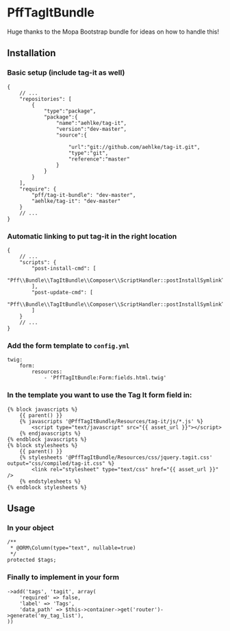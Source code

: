 # PffTagItBundle

Huge thanks to the Mopa Bootstrap bundle for ideas on how to handle this!

## Installation

### Basic setup (include tag-it as well)

    {
        // ...
        "repositories": [
            {
                "type":"package",
                "package":{
                    "name":"aehlke/tag-it",
                    "version":"dev-master",
                    "source":{

                        "url":"git://github.com/aehlke/tag-it.git",
                        "type":"git",
                        "reference":"master"
                    }
                }
            }
        ],
        "require": {
            "pff/tag-it-bundle": "dev-master",
            "aehlke/tag-it": "dev-master"
        }
        // ...
    }

### Automatic linking to put tag-it in the right location

    {
        // ...
        "scripts": {
            "post-install-cmd": [
                "Pff\\Bundle\\TagItBundle\\Composer\\ScriptHandler::postInstallSymlinkTagIt"
            ],
            "post-update-cmd": [
                "Pff\\Bundle\\TagItBundle\\Composer\\ScriptHandler::postInstallSymlinkTagIt"
            ]
        }
        // ...
    }

### Add the form template to `config.yml`

    twig:
        form:
            resources:
                - 'PffTagItBundle:Form:fields.html.twig'

### In the template you want to use the Tag It form field in:

    {% block javascripts %}
        {{ parent() }}
        {% javascripts '@PffTagItBundle/Resources/tag-it/js/*.js' %}
            <script type="text/javascript" src="{{ asset_url }}"></script>
        {% endjavascripts %}
    {% endblock javascripts %}
    {% block stylesheets %}
        {{ parent() }}
        {% stylesheets '@PffTagItBundle/Resources/css/jquery.tagit.css' output="css/compiled/tag-it.css" %}
            <link rel="stylesheet" type="text/css" href="{{ asset_url }}" />
        {% endstylesheets %}
    {% endblock stylesheets %}


## Usage

### In your object

    /**
     * @ORM\Column(type="text", nullable=true)
     */
    protected $tags;


### Finally to implement in your form

    ->add('tags', 'tagit', array(
        'required' => false,
        'label' => 'Tags',
        'data_path' => $this->container->get('router')->generate('my_tag_list'),
    ))
